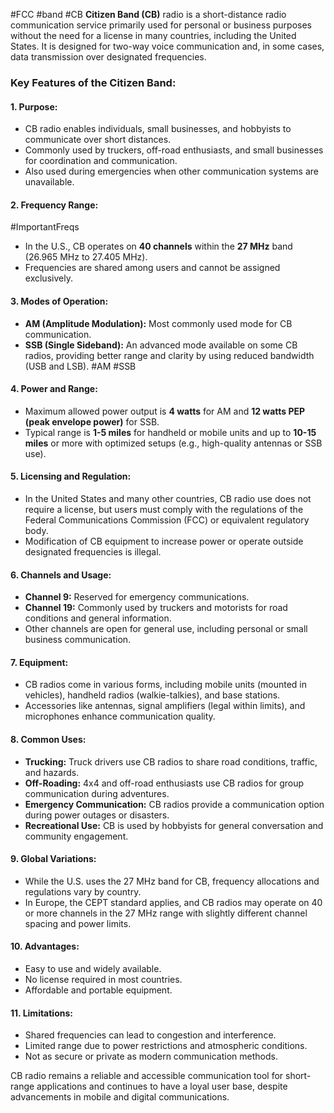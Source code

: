#FCC #band #CB
**Citizen Band (CB)** radio is a short-distance radio communication service primarily used for personal or business purposes without the need for a license in many countries, including the United States. It is designed for two-way voice communication and, in some cases, data transmission over designated frequencies.

### Key Features of the Citizen Band:

#### 1. **Purpose**:

- CB radio enables individuals, small businesses, and hobbyists to communicate over short distances.
- Commonly used by truckers, off-road enthusiasts, and small businesses for coordination and communication.
- Also used during emergencies when other communication systems are unavailable.

#### 2. **Frequency Range**:
#ImportantFreqs 
- In the U.S., CB operates on **40 channels** within the **27 MHz** band (26.965 MHz to 27.405 MHz).
- Frequencies are shared among users and cannot be assigned exclusively.

#### 3. **Modes of Operation**:

- **AM (Amplitude Modulation):** Most commonly used mode for CB communication.
- **SSB (Single Sideband):** An advanced mode available on some CB radios, providing better range and clarity by using reduced bandwidth (USB and LSB).
#AM #SSB
#### 4. **Power and Range**:

- Maximum allowed power output is **4 watts** for AM and **12 watts PEP (peak envelope power)** for SSB.
- Typical range is **1-5 miles** for handheld or mobile units and up to **10-15 miles** or more with optimized setups (e.g., high-quality antennas or SSB use).

#### 5. **Licensing and Regulation**:

- In the United States and many other countries, CB radio use does not require a license, but users must comply with the regulations of the Federal Communications Commission (FCC) or equivalent regulatory body.
- Modification of CB equipment to increase power or operate outside designated frequencies is illegal.

#### 6. **Channels and Usage**:

- **Channel 9:** Reserved for emergency communications.
- **Channel 19:** Commonly used by truckers and motorists for road conditions and general information.
- Other channels are open for general use, including personal or small business communication.

#### 7. **Equipment**:

- CB radios come in various forms, including mobile units (mounted in vehicles), handheld radios (walkie-talkies), and base stations.
- Accessories like antennas, signal amplifiers (legal within limits), and microphones enhance communication quality.

#### 8. **Common Uses**:

- **Trucking:** Truck drivers use CB radios to share road conditions, traffic, and hazards.
- **Off-Roading:** 4x4 and off-road enthusiasts use CB radios for group communication during adventures.
- **Emergency Communication:** CB radios provide a communication option during power outages or disasters.
- **Recreational Use:** CB is used by hobbyists for general conversation and community engagement.

#### 9. **Global Variations**:

- While the U.S. uses the 27 MHz band for CB, frequency allocations and regulations vary by country.
- In Europe, the CEPT standard applies, and CB radios may operate on 40 or more channels in the 27 MHz range with slightly different channel spacing and power limits.

#### 10. **Advantages**:

- Easy to use and widely available.
- No license required in most countries.
- Affordable and portable equipment.

#### 11. **Limitations**:

- Shared frequencies can lead to congestion and interference.
- Limited range due to power restrictions and atmospheric conditions.
- Not as secure or private as modern communication methods.

CB radio remains a reliable and accessible communication tool for short-range applications and continues to have a loyal user base, despite advancements in mobile and digital communications.